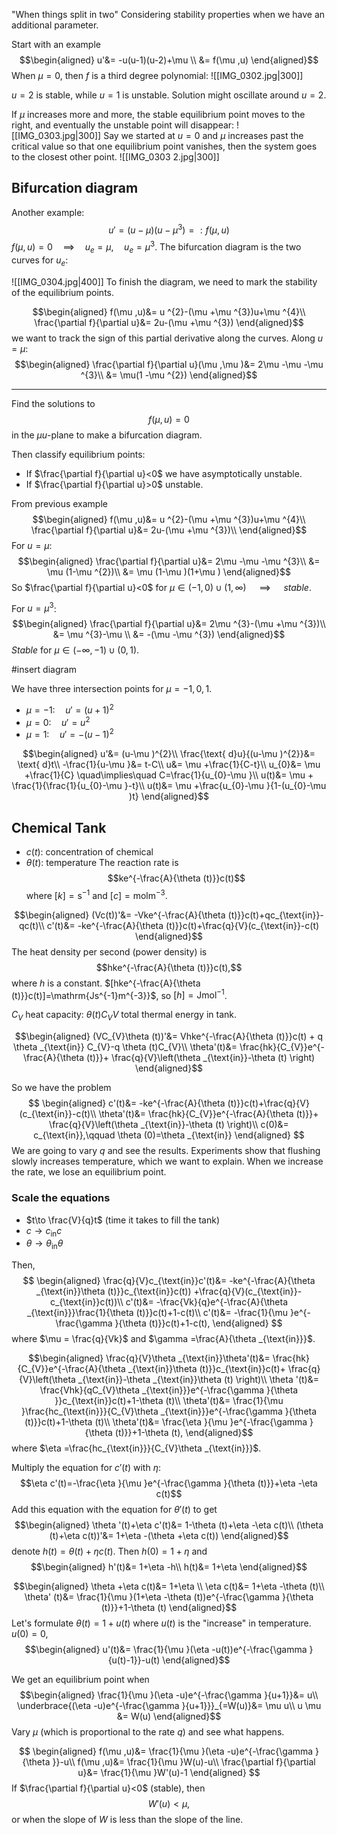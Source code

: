 "When things split in two"
Considering stability properties when we have an additional parameter.

Start with an example
$$\begin{aligned}
u'&= -u(u-1)(u-2)+\mu \\
&= f(\mu ,u)
\end{aligned}$$
When $\mu =0$, then $f$ is a third degree polynomial:
![[IMG_0302.jpg|300]]

$u=2$ is stable, while $u=1$ is unstable. Solution might oscillate around $u=2$.

If $\mu$ increases more and more, the stable equilibrium point moves to the right, and eventually the unstable point will disappear: 
![[IMG_0303.jpg|300]]
Say we started at $u=0$ and $\mu$ increases past the critical value so that one equilibrium point vanishes, then the system goes to the closest other point.
![[IMG_0303 2.jpg|300]]
## Bifurcation diagram
Another example:
$$u'=(u-\mu )(u-\mu ^{3})=:f(\mu ,u)$$
$f(\mu ,u)=0 \quad\implies\quad u_{e}=\mu ,\quad u_{e}=\mu ^{3}$.
The bifurcation diagram is the two curves for $u_{e}$:

![[IMG_0304.jpg|400]]
To finish the diagram, we need to mark the stability of the equilibrium points.

$$\begin{aligned}
f(\mu ,u)&= u ^{2}-(\mu +\mu ^{3})u+\mu ^{4}\\
\frac{\partial f}{\partial u}&= 2u-(\mu +\mu ^{3})
\end{aligned}$$
we want to track the sign of this partial derivative along the curves.
Along $u=\mu$:
$$\begin{aligned}
\frac{\partial f}{\partial u}(\mu ,\mu )&= 2\mu -\mu -\mu ^{3}\\
&=  \mu(1 -\mu ^{2})
\end{aligned}$$

---

Find the solutions to
$$f(\mu ,u)=0$$
in the $\mu u$-plane to make a bifurcation diagram.

Then classify equilibrium points:
* If $\frac{\partial f}{\partial u}<0$ we have asymptotically unstable.
* If $\frac{\partial f}{\partial u}>0$ unstable.

From previous example
$$\begin{aligned}
f(\mu ,u)&=  u ^{2}-(\mu +\mu ^{3})u+\mu ^{4}\\
\frac{\partial f}{\partial u}&= 2u-(\mu +\mu ^{3})\\
\end{aligned}$$
For $u=\mu$:
$$\begin{aligned}
\frac{\partial f}{\partial u}&= 2\mu -\mu -\mu ^{3}\\
&= \mu (1-\mu ^{2})\\
&= \mu (1-\mu )(1+\mu )
\end{aligned}$$
So $\frac{\partial f}{\partial u}<0$ for $\mu \in (-1,0)\cup(1,\infty)$ $\quad\implies\quad$ *stable*.

For $u=\mu ^{3}$:
$$\begin{aligned}
\frac{\partial f}{\partial u}&= 2\mu ^{3}-(\mu +\mu ^{3})\\
&= \mu ^{3}-\mu \\
&= -(\mu -\mu ^{3})
\end{aligned}$$
*Stable* for $\mu \in (-\infty,-1)\cup(0,1)$.

#insert diagram

We have three intersection points for $\mu =-1,0,1$.
* $\mu =-1:\quad u'=(u+1)^{2}$
* $\mu =0:\quad u'=u^{2}$
* $\mu =1:\quad u'=-(u-1)^{2}$

$$\begin{aligned}
u'&= (u-\mu )^{2}\\
\frac{\text{ d}u}{(u-\mu )^{2}}&= \text{ d}t\\
-\frac{1}{u-\mu }&= t-C\\
u&= \mu +\frac{1}{C-t}\\
u_{0}&= \mu +\frac{1}{C} \quad\implies\quad C=\frac{1}{u_{0}-\mu }\\
u(t)&= \mu + \frac{1}{\frac{1}{u_{0}-\mu }-t}\\
u(t)&= \mu +\frac{u_{0}-\mu }{1-(u_{0}-\mu )t}
\end{aligned}$$

## Chemical Tank

* $c(t):$ concentration of chemical
* $\theta (t):$ temperature
The reaction rate is 
$$ke^{-\frac{A}{\theta (t)}}c(t)$$
where $[k]=\text{s}^{-1}$ and $[c]=\text{molm}^{-3}$.

$$\begin{aligned}
(Vc(t))'&= -Vke^{-\frac{A}{\theta (t)}}c(t)+qc_{\text{in}}-qc(t)\\
c'(t)&= -ke^{-\frac{A}{\theta (t)}}c(t)+\frac{q}{V}(c_{\text{in}}-c(t)
\end{aligned}$$
The heat density per second (power density) is
$$hke^{-\frac{A}{\theta (t)}}c(t),$$
where $h$ is a constant. $[hke^{-\frac{A}{\theta (t)}}c(t)]=\mathrm{Js^{-1}m^{-3}}$, so $[h]=\mathrm{Jmol^{-1}}$.

$C_{V}$ heat capacity: $\theta (t)C_{V}V$ total thermal energy in tank.

$$\begin{aligned}
(VC_{V}\theta (t))'&= Vhke^{-\frac{A}{\theta (t)}}c(t) + q \theta _{\text{in}} C_{V}-q \theta (t)C_{V}\\
\theta'(t)&=  \frac{hk}{C_{V}}e^{-\frac{A}{\theta (t)}}+ \frac{q}{V}\left(\theta _{\text{in}}-\theta (t) \right)
\end{aligned}$$

So we have the problem
$$
\begin{aligned}
c'(t)&= -ke^{-\frac{A}{\theta (t)}}c(t)+\frac{q}{V}(c_{\text{in}}-c(t)\\
\theta'(t)&=  \frac{hk}{C_{V}}e^{-\frac{A}{\theta (t)}}+ \frac{q}{V}\left(\theta _{\text{in}}-\theta (t) \right)\\
c(0)&= c_{\text{in}},\qquad \theta (0)=\theta _{\text{in}}
\end{aligned}
$$
We are going to vary $q$ and see the results. Experiments show that flushing slowly increases temperature, which we want to explain. When we increase the rate, we lose an equilibrium point.

### Scale the equations
* $t\to \frac{V}{q}t$    (time it takes to fill the tank)
* $c\to c_{\text{in}}c$
* $\theta \to \theta _{\text{in}}\theta$

Then,
$$
\begin{aligned}
\frac{q}{V}c_{\text{in}}c'(t)&= -ke^{-\frac{A}{\theta _{\text{in}}\theta (t)}}c_{\text{in}}c(t)) +\frac{q}{V}(c_{\text{in}}-c_{\text{in}}c(t))\\
c'(t)&= -\frac{Vk}{q}e^{-\frac{A}{\theta _{\text{in}}}\frac{1}{\theta (t)}}c(t)+1-c(t)\\
c'(t)&= -\frac{1}{\mu }e^{-\frac{\gamma }{\theta (t)}}c(t)+1-c(t),
\end{aligned}
$$
where $\mu = \frac{q}{Vk}$ and $\gamma =\frac{A}{\theta _{\text{in}}}$.


$$\begin{aligned}
\frac{q}{V}\theta _{\text{in}}\theta'(t)&=  \frac{hk}{C_{V}}e^{-\frac{A}{\theta _{\text{in}}\theta (t)}}c_{\text{in}}c(t)+ \frac{q}{V}\left(\theta _{\text{in}}-\theta _{\text{in}}\theta (t) \right)\\
\theta '(t)&= \frac{Vhk}{qC_{V}\theta _{\text{in}}}e^{-\frac{\gamma }{\theta }}c_{\text{in}}c(t)+1-\theta (t)\\
\theta'(t)&= \frac{1}{\mu }\frac{hc_{\text{in}}}{C_{V}\theta _{\text{in}}}e^{-\frac{\gamma }{\theta (t)}}c(t)+1-\theta (t)\\
\theta'(t)&= \frac{\eta }{\mu }e^{-\frac{\gamma }{\theta (t)}}+1-\theta (t),
\end{aligned}$$
where $\eta =\frac{hc_{\text{in}}}{C_{V}\theta _{\text{in}}}$.

Multiply the equation for $c'(t)$ with $\eta$:
$$\eta c'(t)=-\frac{\eta }{\mu }e^{-\frac{\gamma }{\theta (t)}}+\eta -\eta c(t)$$
Add this equation with the equation for $\theta'(t)$ to get
$$\begin{aligned}
\theta '(t)+\eta c'(t)&= 1-\theta (t)+\eta -\eta c(t)\\
(\theta (t)+\eta c(t))'&= 1+\eta -(\theta +\eta c(t))
\end{aligned}$$
denote $h(t)=\theta (t)+\eta c(t)$. Then $h(0)=1+\eta$ and
$$\begin{aligned}
h'(t)&= 1+\eta -h\\
h(t)&= 1+\eta 
\end{aligned}$$

$$\begin{aligned}
\theta +\eta c(t)&= 1+\eta \\
\eta c(t)&= 1+\eta -\theta (t)\\
\theta' (t)&= \frac{1}{\mu }(1+\eta -\theta (t))e^{-\frac{\gamma }{\theta (t)}}+1-\theta (t)
\end{aligned}$$
Let's formulate $\theta (t)=1+u(t)$ where $u(t)$ is the "increase" in temperature.
$u(0)=0$,
$$\begin{aligned}
u'(t)&= \frac{1}{\mu }(\eta -u(t))e^{-\frac{\gamma }{u(t)-1}}-u(t)
\end{aligned}$$

We get an equilibrium point when
$$\begin{aligned}
\frac{1}{\mu }(\eta -u)e^{-\frac{\gamma }{u+1}}&= u\\
\underbrace{(\eta -u)e^{-\frac{\gamma }{u+1}}}_{=W(u)}&= \mu u\\
u \mu &= W(u)
\end{aligned}$$
Vary $\mu$ (which is proportional to the rate $q$) and see what happens.

$$
\begin{aligned}
f(\mu ,u)&= \frac{1}{\mu }(\eta -u)e^{-\frac{\gamma }{\theta }}-u\\
f(\mu ,u)&= \frac{1}{\mu }W(u)-u\\
\frac{\partial f}{\partial u}&= \frac{1}{\mu }W'(u)-1
\end{aligned}
$$
If $\frac{\partial f}{\partial u}<0$ (stable), then
$$W'(u)<\mu ,$$
or when the slope of $W$ is less than the slope of the line. 
